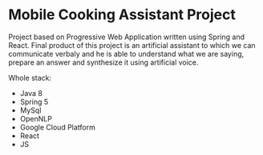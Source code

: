 # Mobile Cooking Assistant Project

Project based on Progressive Web Application written using Spring and React. Final product of this project is an artificial assistant to which we can communicate verbaly and he is able to understand what we are saying, prepare an answer and synthesize it using artificial voice.

Whole stack:
* Java 8
* Spring 5
* MySql
* OpenNLP
* Google Cloud Platform
* React
* JS
